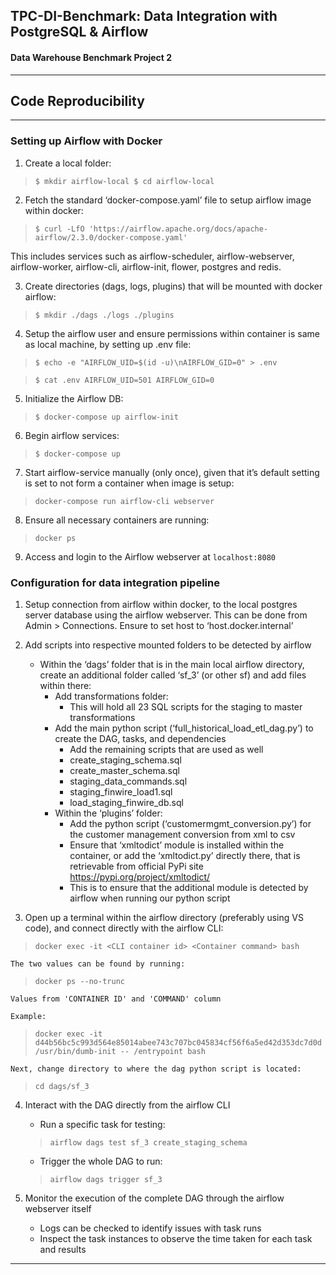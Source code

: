 ## **TPC-DI-Benchmark:** Data Integration with PostgreSQL & Airflow
#### Data Warehouse Benchmark Project 2

---
## Code Reproducibility
---
### Setting up Airflow with Docker
1. Create a local folder:

>`$ mkdir airflow-local
 $ cd airflow-local`

2. Fetch the standard ‘docker-compose.yaml’ file to setup airflow image within docker:

>`$ curl -LfO 'https://airflow.apache.org/docs/apache-airflow/2.3.0/docker-compose.yaml'`

This includes services such as airflow-scheduler, airflow-webserver, airflow-worker, airflow-cli, airflow-init, flower, postgres and redis.

3. Create directories (dags, logs, plugins) that will be mounted with docker airflow:

>`$ mkdir ./dags ./logs ./plugins`

4. Setup the airflow user and ensure permissions within container is same as local machine, by setting up .env file:

>`$ echo -e "AIRFLOW_UID=$(id -u)\nAIRFLOW_GID=0" > .env`

>`$ cat .env
 AIRFLOW_UID=501
 AIRFLOW_GID=0`

5. Initialize the Airflow DB:

>`$ docker-compose up airflow-init`

6. Begin airflow services:

>`$ docker-compose up`

7. Start airflow-service manually (only once), given that it’s default setting is set to not form a container when image is setup:

>`docker-compose run airflow-cli webserver`

8. Ensure all necessary containers are running:

>`docker ps`

9. Access and login to the Airflow webserver at `localhost:8080`


### Configuration for data integration pipeline

1. Setup connection from airflow within docker, to the local postgres server database using the airflow webserver. This can be done from Admin > Connections. Ensure to set host to ‘host.docker.internal’

2. Add scripts into respective mounted folders to be detected by airflow
    - Within the ‘dags’ folder that is in the main local airflow directory, create an additional folder called ‘sf_3’ (or other sf) and add files within there:
        - Add transformations folder:
            - This will hold all 23 SQL scripts for the staging to master transformations
        - Add the main python script (‘full_historical_load_etl_dag.py’) to create the DAG, tasks, and dependencies
            - Add the remaining scripts that are used as well
            - create_staging_schema.sql
            - create_master_schema.sql
            - staging_data_commands.sql
            - staging_finwire_load1.sql
            - load_staging_finwire_db.sql
        - Within the ‘plugins’ folder:
            - Add the python script (‘customermgmt_conversion.py’) for the customer management conversion from xml to csv
            - Ensure that ‘xmltodict’ module is installed within the container, or add the ‘xmltodict.py’ directly there, that is retrievable from official PyPi site https://pypi.org/project/xmltodict/
            - This is to ensure that the additional module is detected by airflow when running our python script


3. Open up a terminal within the airflow directory (preferably using VS code), and connect directly with the airflow CLI:

>`docker exec -it <CLI container id> <Container command> bash`

    The two values can be found by running:
>`docker ps --no-trunc`

    Values from 'CONTAINER ID' and 'COMMAND' column

    Example: 
>`docker exec -it d44b56bc5c993d564e85014abee743c707bc045834cf56f6a5ed42d353dc7d0d /usr/bin/dumb-init -- /entrypoint bash`

    Next, change directory to where the dag python script is located:

>`cd dags/sf_3`
    
4. Interact with the DAG directly from the airflow CLI
    - Run a specific task for testing:
    >`airflow dags test sf_3 create_staging_schema`
    - Trigger the whole DAG to run:
    >`airflow dags trigger sf_3`

5. Monitor the execution of the complete DAG through the airflow webserver itself
    - Logs can be checked to identify issues with task runs
    - Inspect the task instances to observe the time taken for each task and results

---